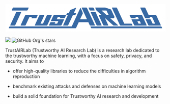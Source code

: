 <img src="https://github.com/TrustAIRLab/.github/blob/main/profile/figure/TrustAIRLab.png" width="1000" height="auto" class="center">


<img src="https://badges.toozhao.com/badges/01HQJPNWX610CVTK56RN29Y2FH/blue.svg" /> ![GitHub Org's stars](https://img.shields.io/github/stars/TrustAIRLab)

TrustAIRLab (Trustworthy AI Research Lab) is a research lab dedicated to the trustworthy machine learning, with a focus on safety, privacy, and security.  It aims to

- offer high-quality libraries to reduce the difficulties in algorithm reproduction

- benchmark existing attacks and defenses on machine learning models
- build a solid foundation for Trustworthy AI research and development

